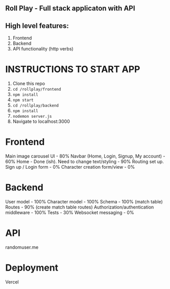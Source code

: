 ## Roll Play - Full stack applicaton with API

## High level features:

1) Frontend
2) Backend
3) API functionality (http verbs)

# INSTRUCTIONS TO START APP

1) Clone this repo
2) `cd /rollplay/frontend`
3) `npm install`
4) `npm start`
5) `cd /rollplay/backend`
6) `npm install`
7) `nodemon server.js`
8) Navigate to localhost:3000

# Frontend

Main image carousel UI - 80%
Navbar  (Home, Login, Signup, My account) - 60%
Home - Done (ish). Need to change text/styling - 90%
Routing set up.
Sign up / Login form - 0%
Character creation form/view - 0%

# Backend

User model - 100%
Character model - 100%
Schema - 100% (match table)
Routes - 90% (create match table routes)
Authorization/authentication middleware - 100%
Tests - 30%
Websocket messaging - 0%

# API

randomuser.me

# Deployment 

Vercel



